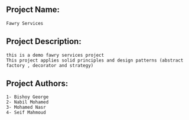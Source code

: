 ## Project Name: 
    Fawry Services

## Project Description:
    this is a demo fawry services project
    This project applies solid principles and design patterns (abstract factory , decorator and strategy)

## Project Authors:
    1- Bishoy George
    2- Nabil Mohamed 
    3- Mohamed Nasr
    4- Seif Mahmoud
